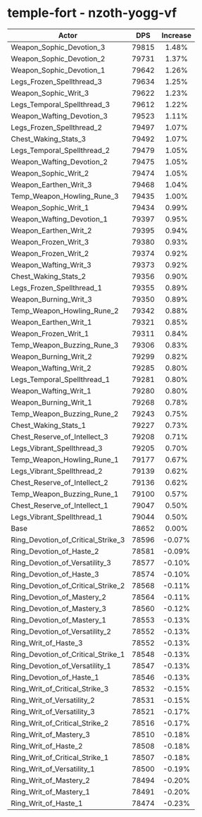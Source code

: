 # temple-fort - nzoth-yogg-vf
| Actor | DPS | Increase |
|---|:---:|:---:|
|Weapon_Sophic_Devotion_3|79815|1.48%|
|Weapon_Sophic_Devotion_2|79731|1.37%|
|Weapon_Sophic_Devotion_1|79642|1.26%|
|Legs_Frozen_Spellthread_3|79634|1.25%|
|Weapon_Sophic_Writ_3|79622|1.23%|
|Legs_Temporal_Spellthread_3|79612|1.22%|
|Weapon_Wafting_Devotion_3|79523|1.11%|
|Legs_Frozen_Spellthread_2|79497|1.07%|
|Chest_Waking_Stats_3|79492|1.07%|
|Legs_Temporal_Spellthread_2|79479|1.05%|
|Weapon_Wafting_Devotion_2|79475|1.05%|
|Weapon_Sophic_Writ_2|79474|1.05%|
|Weapon_Earthen_Writ_3|79468|1.04%|
|Temp_Weapon_Howling_Rune_3|79435|1.00%|
|Weapon_Sophic_Writ_1|79434|0.99%|
|Weapon_Wafting_Devotion_1|79397|0.95%|
|Weapon_Earthen_Writ_2|79395|0.94%|
|Weapon_Frozen_Writ_3|79380|0.93%|
|Weapon_Frozen_Writ_2|79374|0.92%|
|Weapon_Wafting_Writ_3|79373|0.92%|
|Chest_Waking_Stats_2|79356|0.90%|
|Legs_Frozen_Spellthread_1|79355|0.89%|
|Weapon_Burning_Writ_3|79350|0.89%|
|Temp_Weapon_Howling_Rune_2|79342|0.88%|
|Weapon_Earthen_Writ_1|79321|0.85%|
|Weapon_Frozen_Writ_1|79311|0.84%|
|Temp_Weapon_Buzzing_Rune_3|79306|0.83%|
|Weapon_Burning_Writ_2|79299|0.82%|
|Weapon_Wafting_Writ_2|79285|0.80%|
|Legs_Temporal_Spellthread_1|79281|0.80%|
|Weapon_Wafting_Writ_1|79280|0.80%|
|Weapon_Burning_Writ_1|79268|0.78%|
|Temp_Weapon_Buzzing_Rune_2|79243|0.75%|
|Chest_Waking_Stats_1|79227|0.73%|
|Chest_Reserve_of_Intellect_3|79208|0.71%|
|Legs_Vibrant_Spellthread_3|79205|0.70%|
|Temp_Weapon_Howling_Rune_1|79177|0.67%|
|Legs_Vibrant_Spellthread_2|79139|0.62%|
|Chest_Reserve_of_Intellect_2|79136|0.62%|
|Temp_Weapon_Buzzing_Rune_1|79100|0.57%|
|Chest_Reserve_of_Intellect_1|79047|0.50%|
|Legs_Vibrant_Spellthread_1|79044|0.50%|
|Base|78652|0.00%|
|Ring_Devotion_of_Critical_Strike_3|78596|-0.07%|
|Ring_Devotion_of_Haste_2|78581|-0.09%|
|Ring_Devotion_of_Versatility_3|78577|-0.10%|
|Ring_Devotion_of_Haste_3|78574|-0.10%|
|Ring_Devotion_of_Critical_Strike_2|78568|-0.11%|
|Ring_Devotion_of_Mastery_2|78564|-0.11%|
|Ring_Devotion_of_Mastery_3|78560|-0.12%|
|Ring_Devotion_of_Mastery_1|78553|-0.13%|
|Ring_Devotion_of_Versatility_2|78552|-0.13%|
|Ring_Writ_of_Haste_3|78552|-0.13%|
|Ring_Devotion_of_Critical_Strike_1|78548|-0.13%|
|Ring_Devotion_of_Versatility_1|78547|-0.13%|
|Ring_Devotion_of_Haste_1|78546|-0.13%|
|Ring_Writ_of_Critical_Strike_3|78532|-0.15%|
|Ring_Writ_of_Versatility_2|78531|-0.15%|
|Ring_Writ_of_Versatility_3|78521|-0.17%|
|Ring_Writ_of_Critical_Strike_2|78516|-0.17%|
|Ring_Writ_of_Mastery_3|78510|-0.18%|
|Ring_Writ_of_Haste_2|78508|-0.18%|
|Ring_Writ_of_Critical_Strike_1|78507|-0.18%|
|Ring_Writ_of_Versatility_1|78500|-0.19%|
|Ring_Writ_of_Mastery_2|78494|-0.20%|
|Ring_Writ_of_Mastery_1|78491|-0.20%|
|Ring_Writ_of_Haste_1|78474|-0.23%|
